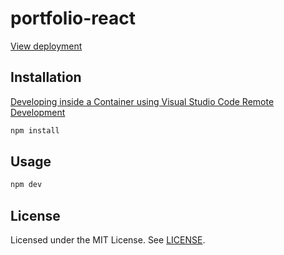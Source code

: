 # portfolio-react

[View deployment](https://ogyogy.github.io/portfolio-react/)

## Installation

[Developing inside a Container using Visual Studio Code Remote Development](https://code.visualstudio.com/docs/devcontainers/containers)

```bash
npm install
```

## Usage

```python
npm dev
```

## License

Licensed under the MIT License. See [LICENSE](https://github.com/ogyogy/portfolio-react/blob/main/LICENSE).
